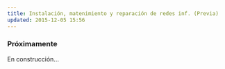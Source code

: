 ```yaml
---
title: Instalación, matenimiento y reparación de redes inf. (Previa)
updated: 2015-12-05 15:56
---
```


### Próximamente

En construcción...
